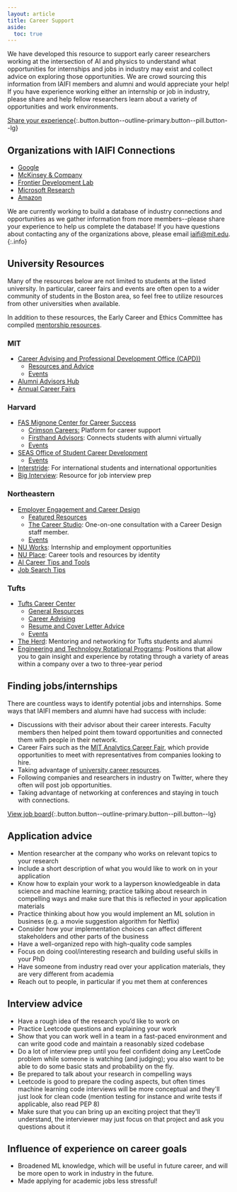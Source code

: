 ```yaml
---
layout: article
title: Career Support
aside:
  toc: true
---
```


We have developed this resource to support early career researchers working at the intersection of AI and physics to understand what opportunities for internships and jobs in industry may exist and collect advice on exploring those opportunities. We are crowd sourcing this information from IAIFI members and alumni and would appreciate your help! If you have experience working either an internship or job in industry, please share and help fellow researchers learn about a variety of opportunities and work environments.

[Share your experience](https://app.smartsheet.com/b/form/2899a807c8d848069a3eeb2ea35a3283){:.button.button--outline-primary.button--pill.button--lg}

## Organizations with IAIFI Connections

* [Google](https://careers.google.com)
* [McKinsey & Company](https://www.mckinsey.com/careers/search-jobs)
* [Frontier Development Lab](https://frontierdevelopmentlab.org)
* [Microsoft Research](https://www.microsoft.com/en-us/research/careers/)
* [Amazon](https://hiring.amazon.com/#/)

<!---
[View Database of Industry Connections](https://docs.google.com/spreadsheets/d/1j0KPXDCjGV8uboDOJeEJ1Rvk4W5X97jqgML2MxwBCw4/edit?usp=sharing){:.button.button--outline-primary.button--pill.button--sm}
--->

We are currently working to build a database of industry connections and opportunities as we gather information from more members--please share your experience to help us complete the database! If you have questions about contacting any of the organizations above, please email [iaifi@mit.edu](mailto:iaifi@mit.edu). 
{:.info}

## University Resources

Many of the resources below are not limited to students at the listed university. In particular, career fairs and events are often open to a wider community of students in the Boston area, so feel free to utilize resources from other universities when available.

In addition to these resources, the Early Career and Ethics Committee has compiled [mentorship resources](/ecec.html#mentorship-resources).

### MIT
* [Career Advising and Professional Development Office (CAPD))](https://capd.mit.edu)
   * [Resources and Advice](https://capd.mit.edu/channels/resources-advice/)
   * [Events](https://capd.mit.edu/events/?utc_src_link=eventscalnav)
* [Alumni Advisors Hub](https://alumniadvisors.mit.edu)
* [Annual Career Fairs](https://capd.mit.edu/annual-career-fairs-at-mit/)

### Harvard
* [FAS Mignone Center for Career Success](https://careerservices.fas.harvard.edu)
   * [Crimson Careers:](https://careerservices.fas.harvard.edu/crimson-careers/) Platform for career support
   * [Firsthand Advisors](https://careerservices.fas.harvard.edu/resources/firsthand/): Connects students with alumni virtually
   * [Events](https://careerservices.fas.harvard.edu/events/)
* [SEAS Office of Student Career Development](https://seas.harvard.edu/office-student-career-development)
   * [Events](https://events.seas.harvard.edu/calendar?event_types%5B%5D=31159499317000&event_types%5B%5D=30342705739718)
* [Interstride](https://interstride.com/harvardfas/): For international students and international opportunities
* [Big Interview](https://harvard.biginterview.com): Resource for job interview prep

### Northeastern
* [Employer Engagement and Career Design](https://careers.northeastern.edu)
   * [Featured Resources](https://careers.northeastern.edu/featured-resources/) 
   * [The Career Studio](https://careers.northeastern.edu/article/the-career-studio/): One-on-one consultation with a Career Design staff member.
   * [Events](https://careers.northeastern.edu/events/)
* [NU Works](https://northeastern-csm.symplicity.com): Internship and employment opportunities
* [NU Place](https://nuplace.northeastern.edu/services/career-identity-resources/): Career tools and resources by identity
* [AI Career Tips and Tools](https://careers.northeastern.edu/article/ai-career-tips-and-tools/) 
* [Job Search Tips](https://careers.northeastern.edu/group/job-search/)

### Tufts
* [Tufts Career Center](https://careers.tufts.edu/)
   * [General Resources](https://careers.tufts.edu/resources/)
   * [Career Advising](https://careers.tufts.edu/channels/see-an-advisor/)
   * [Resume and Cover Letter Advice](https://careers.tufts.edu/channels/writing-resumes-cover-letters/)
   * [Events](https://careers.tufts.edu/events/?ctag%5B%5D=home-page-events)
* [The Herd](https://careers.tufts.edu/resources/the-herd/): Mentoring and networking for Tufts students and alumni
* [Engineering and Technology Rotational Programs](https://careers.tufts.edu/resources/rotational-programs-engineering-technology/): Positions that allow you to gain insight and experience by rotating through a variety of areas within a company over a two to three-year period

## Finding jobs/internships

There are countless ways to identify potential jobs and internships. Some ways that IAIFI members and alumni have had success with include:
* Discussions with their advisor about their career interests. Faculty members then helped point them toward opportunities and connected them with people in their network. 
* Career Fairs such as the [MIT Analytics Career Fair](https://www.analyticsfair.mit.edu/), which provide opportunities to meet with representatives from companies looking to hire. 
* Taking advantage of [university career resources](https://iaifi.org/career-support.html#university-resources).
* Following companies and researchers in industry on Twitter, where they often will post job opportunities.
* Taking advantage of networking at conferences and staying in touch with connections. 

[View job board](/job-board.html){:.button.button--outline-primary.button--pill.button--lg}

## Application advice

* Mention researcher at the company who works on relevant topics to your research
* Include a short description of what you would like to work on in your application
* Know how to explain your work to a layperson knowledgeable in data science and machine learning; practice talking about research in compelling ways and make sure that this is reflected in your application materials
* Practice thinking about how you would implement an ML solution in business (e.g. a movie suggestion algorithm for Netflix)
* Consider how your implementation choices can affect different stakeholders and other parts of the business
* Have a well-organized repo with high-quality code samples
* Focus on doing cool/interesting research and building useful skills in your PhD
* Have someone from industry read over your application materials, they are very different from academia
* Reach out to people, in particular if you met them at conferences

## Interview advice

* Have a rough idea of the research you’d like to work on
* Practice Leetcode questions and explaining your work
* Show that you can work well in a team in a fast-paced environment and can write good code and maintain a reasonably sized codebase
* Do a lot of interview prep until you feel confident doing any LeetCode problem while someone is watching (and judging); you also want to be able to do some basic stats and probability on the fly. 
* Be prepared to talk about your research in compelling ways
* Leetcode is good to prepare the coding aspects, but often times machine learning code interviews will be more conceptual and they'll just look for clean code (mention testing for instance and write tests if applicable, also read PEP 8) 
* Make sure that you can bring up an exciting project that they'll understand, the interviewer may just focus on that project and ask you questions about it

## Influence of experience on career goals

* Broadened ML knowledge, which will be useful in future career, and will be more open to work in industry in the future. 
* Made applying for academic jobs less stressful!
